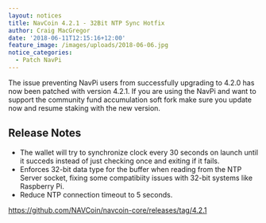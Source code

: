 ```yaml
---
layout: notices
title: NavCoin 4.2.1 - 32Bit NTP Sync Hotfix
author: Craig MacGregor
date: '2018-06-11T12:15:16+12:00'
feature_image: /images/uploads/2018-06-06.jpg
notice_categories:
  - Patch NavPi
---
```

The issue preventing NavPi users from successfully upgrading to 4.2.0 has now been patched with version 4.2.1. If you are using the NavPi and want to support the community fund accumulation soft fork make sure you update now and resume staking with the new version.
<!--more-->

## Release Notes

- The wallet will try to synchronize clock every 30 seconds on launch until it succeds instead of just checking once and exiting if it fails.
- Enforces 32-bit data type for the buffer when reading from the NTP Server socket, fixing some compatibiity issues with 32-bit systems like Raspberry Pi.
- Reduce NTP connection timeout to 5 seconds.

https://github.com/NAVCoin/navcoin-core/releases/tag/4.2.1
